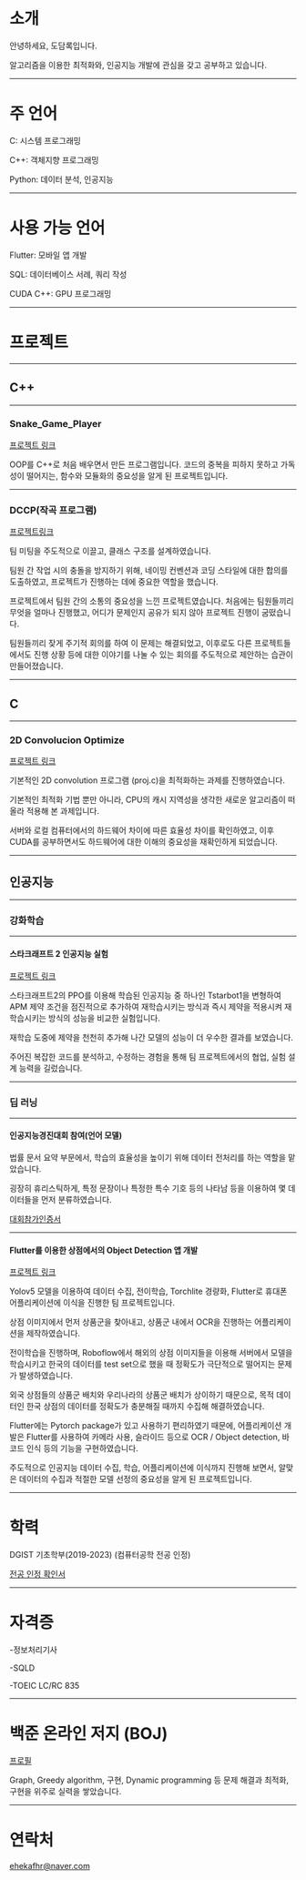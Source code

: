 # 소개

안녕하세요, 도담록입니다.

알고리즘을 이용한 최적화와, 인공지능 개발에 관심을 갖고 공부하고 있습니다.

---
# 주 언어

C: 시스템 프로그래밍

C++: 객체지향 프로그래밍

Python: 데이터 분석, 인공지능

---

# 사용 가능 언어

Flutter: 모바일 앱 개발

SQL: 데이터베이스 서례, 쿼리 작성

CUDA C++: GPU 프로그래밍

---

# 프로젝트

---
	
## C++

---
	
### Snake_Game_Player 

[프로젝트 링크](https://github.com/ehekafhr/DGIST_ASSIGNMENTS/blob/main/HW4/MyPlayer.cpp)
	
OOP를 C++로 처음 배우면서 만든 프로그램입니다. 코드의 중복을 피하지 못하고 가독성이 떨어지는, 함수와 모듈화의 중요성을 알게 된 프로젝트입니다.

---
	
### DCCP(작곡 프로그램) 

[프로젝트링크](https://github.com/sadgabriel/DCCP)

팀 미팅을 주도적으로 이끌고, 클래스 구조를 설계하였습니다.

팀원 간 작업 시의 충돌을 방지하기 위해, 네이밍 컨벤션과 코딩 스타일에 대한 합의를 도출하였고, 프로젝트가 진행하는 데에 중요한 역할을 했습니다.

프로젝트에서 팀원 간의 소통의 중요성을 느낀 프로젝트였습니다. 처음에는 팀원들끼리 무엇을 얼마나 진행했고, 어디가 문제인지 공유가 되지 않아 프로젝트 진행이 굼떴습니다.

팀원들끼리 잦게 주기적 회의를 하여 이 문제는 해결되었고, 이후로도 다른 프로젝트들에서도 진행 상황 등에 대한 이야기를 나눌 수 있는 회의를 주도적으로 제안하는 습관이 만들어졌습니다.

---

## C

---
### 2D Convolucion Optimize  

[프로젝트 링크](https://github.com/ehekafhr/DGIST_ASSIGNMENTS/tree/main/systemprogramming_optimize)

기본적인 2D convolution 프로그램 (proj.c)을 최적화하는 과제를 진행하였습니다.

기본적인 최적화 기법 뿐만 아니라, CPU의 캐시 지역성을 생각한 새로운 알고리즘이 떠올라 적용해 본 과제입니다.

서버와 로컬 컴퓨터에서의 하드웨어 차이에 따른 효율성 차이를 확인하였고, 이후 CUDA를 공부하면서도 하드웨어에 대한 이해의 중요성을 재확인하게 되었습니다.

---

## 인공지능

---

### 강화학습

---

#### 스타크래프트 2 인공지능 실험  

[프로젝트 링크](https://github.com/ehekafhr/TStarBot1)

스타크래프트2의 PPO를 이용해 학습된 인공지능 중 하나인 Tstarbot1을 변형하여 APM 제약 조건을 점진적으로 추가하여 재학습시키는 방식과 즉시 제약을 적용시켜 재학습시키는 방식의 성능을 비교한 실험입니다.

재학습 도중에 제약을 천천히 추가해 나간 모델의 성능이 더 우수한 결과를 보였습니다.

주어진 복잡한 코드를 분석하고, 수정하는 경험을 통해 팀 프로젝트에서의 협업, 실험 설계 능력을 길렀습니다.

---

### 딥 러닝

---

#### 인공지능경진대회 참여(언어 모델)

법률 문서 요약 부문에서, 학습의 효율성을 높이기 위해 데이터 전처리를 하는 역할을 맡았습니다.

굉장히 휴리스틱하게, 특정 문장이나 특정한 특수 기호 등의 나타남 등을 이용하여 몇 데이터들을 먼저 분류하였습니다.

[대회참가인증서](https://github.com/user-attachments/files/18141398/default.pdf)

---

#### Flutter를 이용한 상점에서의 Object Detection 앱 개발 

[프로젝트 링크](https://github.com/ehekafhr/od_ugrp_ehekafhr)

Yolov5 모델을 이용하여 데이터 수집, 전이학습, Torchlite 경량화, Flutter로 휴대폰 어플리케이션에 이식을 진행한 팀 프로젝트입니다.

상점 이미지에서 먼저 상품군을 찾아내고, 상품군 내에서 OCR을 진행하는 어플리케이션을 제작하였습니다.

전이학습을 진행하며, Roboflow에서 해외의 상점 이미지들을 이용해 서버에서 모델을 학습시키고 한국의 데이터를 test set으로 했을 때 정확도가 극단적으로 떨어지는 문제가 발생하였습니다.

외국 상점들의 상품군 배치와 우리나라의 상품군 배치가 상이하기 때문으로, 목적 데이터인 한국 상점의 데이터를 정확도가 충분해질 때까지 수집해 해결하였습니다.

Flutter에는 Pytorch package가 있고 사용하기 편리하였기 때문에, 어플리케이션 개발은 Flutter를 사용하여 카메라 사용, 슬라이드 등으로 OCR / Object detection, 바코드 인식 등의 기능을 구현하였습니다.

주도적으로 인공지능 데이터 수집, 학습, 어플리케이션에 이식까지 진행해 보면서, 알맞은 데이터의 수집과 적절한 모델 선정의 중요성을 알게 된 프로젝트입니다.

---

# 학력

DGIST 기초학부(2019-2023) (컴퓨터공학 전공 인정)

[전공 인정 확인서](https://github.com/user-attachments/files/18141400/201911050.pdf)

---

# 자격증

-정보처리기사

-SQLD

-TOEIC LC/RC 835

---

# 백준 온라인 저지 (BOJ)

[프로필](https://www.acmicpc.net/user/ehekafhr)

Graph, Greedy algorithm, 구현, Dynamic programming 등 문제 해결과 최적화, 구현을 위주로 실력을 쌓았습니다.

---

# 연락처

ehekafhr@naver.com
